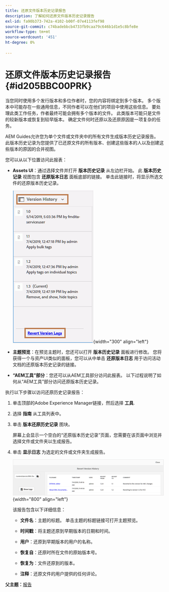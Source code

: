 ```yaml
---
title: 还原文件版本历史记录报告
description: 了解如何还原文件版本历史记录报告
exl-id: fa90b373-742a-4102-b00f-07e4113fef98
source-git-commit: c74badebbcb4733fb9caa79c646b1d1e5c8bfe8e
workflow-type: tm+mt
source-wordcount: '451'
ht-degree: 0%

---
```


# 还原文件版本历史记录报告 {#id205BBC00PRK}

当您同时使用多个发行版本和多位作者时，您的内容将绑定到多个版本。 多个版本中可能存在一些通用信息，不同作者可以在他们的项目中使用这些信息。 要处理此类工作任务，作者最终可能会拥有多个版本的文件。 此类版本可能只是文件的较新版本或恢复到较早版本。 确定文件何时还原以及还原原因是一项复杂的任务。

AEM Guides允许您为单个文件或文件夹中的所有文件生成版本历史记录报告。 此版本历史记录为您提供了已还原文件的所有版本、创建这些版本的人以及创建这些版本的原因的合并视图。

您可以从以下位置访问此报表：

- **Assets UI**：通过选择文件并打开 **版本历史记录** 从左边栏开始。 此 **版本历史记录** 视图包含 **还原版本日志** 面板底部的链接。 单击此链接时，将显示所选文件的还原版本历史记录。

   ![](images/revert-log-from-assets-ui.png){width="300" align="left"}

- **主题预览**：在预览主题时，您还可以打开 **版本历史记录** 面板进行修改。 您将获得一个与资产UI类似的面板，您可以从中单击 **还原版本日志** 用于访问活动文档的还原版本历史记录的链接。

- **“AEM工具”部分**：您还可以从AEM工具部分访问此报表。 以下过程说明了如何从“AEM工具”部分访问还原版本历史记录。


执行以下步骤以访问还原历史记录报告：

1. 单击顶部的Adobe Experience Manager链接，然后选择 **工具**.

1. 选择 **指南** 从工具列表中。

1. 单击 **版本还原历史记录** 图块。

   屏幕上会显示一个空白的“还原版本历史记录”页面，您需要在该页面中浏览并选择文件或文件夹以生成报告。

1. 单击 **显示日志** 为选定的文件或文件夹生成报告。

   ![](images/revert-version-history-report.png){width="800" align="left"}

   该报告包含以下详细信息：

   - **文件名**：主题的标题。 单击主题的标题链接可打开主题预览。

   - **时间戳**：将主题还原到早期版本的日期和时间。

   - **用户**：还原到早期版本的用户的名称。

   - **恢复自**：还原时所在文件的原始版本号。

   - **恢复为**：文件还原到的版本。

   - **注释**：还原文件的用户提供的任何评论。


**父主题：**[&#x200B;报告](reports-intro.md)
